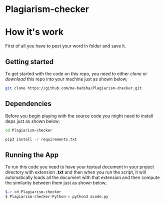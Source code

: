 # Plagiarism-checker

# How it's work
First of all you have to pest your word in folder and save it.

## Getting started

To get started with the code on this repo, you need to either *clone* or *download* this repo into your machine just as shown below;

```bash
git clone https://github.com/me-badsha/Plagiarism-checker.git
```

## Dependencies 

Before you begin playing with the source code you might need to install deps just as shown below;

```bash
cd Plagiarism-checker
```

```bash
pip3 install -r requirements.txt
```

## Running the App

To run this code you need to have your textual document in your project directory with extension **.txt** and then when you run the script, it will automatically loads all the document with that extension and then compute the similarity between them just as shown below;

```bash
$-> cd Plagiarism-checker
$ Plagiarism-checker-Python-> python3 acode.py

```
